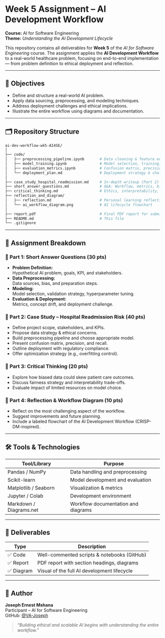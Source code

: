# Week 5 Assignment – AI Development Workflow  
**Course:** AI for Software Engineering  
**Theme:** *Understanding the AI Development Lifecycle*

This repository contains all deliverables for **Week 5** of the *AI for Software Engineering* course. The assignment applies the **AI Development Workflow** to a real-world healthcare problem, focusing on end-to-end implementation — from problem definition to ethical deployment and reflection.

---

## 🎯 Objectives
- Define and structure a real-world AI problem.
- Apply data sourcing, preprocessing, and modeling techniques.
- Address deployment challenges and ethical implications.
- Illustrate the entire workflow using diagrams and documentation.

---

## 🗂️ Repository Structure

```bash
ai-dev-workflow-wk5-AI4SE/
│
├── code/
│   ├── preprocessing_pipeline.ipynb       # Data cleaning & feature engineering
│   ├── model_training.ipynb               # Model selection, training, and tuning
│   ├── evaluation_metrics.ipynb           # Confusion matrix, precision, recall
│   └── deployment_plan.md                 # Deployment strategy & challenges
│
├── case_study_hospital_readmission.md     # In-depth writeup (Part 2)
├── short_answer_questions.md              # Q&A: Workflow, metrics, bias
├── critical_thinking.md                   # Ethics, interpretability, trade-offs
├── reflection_and_diagram/
│   ├── reflection.md                      # Personal learning reflection
│   └── ai_workflow_diagram.png            # AI lifecycle flowchart
│
├── report.pdf                             # Final PDF report for submission
├── README.md                              # This file
└── .gitignore
```

---

## 📌 Assignment Breakdown

### 🔹 Part 1: Short Answer Questions (30 pts)
- **Problem Definition:**  
  Hypothetical AI problem, goals, KPI, and stakeholders.
- **Data Preprocessing:**  
  Data sources, bias, and preparation steps.
- **Modeling:**  
  Model selection, validation strategy, hyperparameter tuning.
- **Evaluation & Deployment:**  
  Metrics, concept drift, and deployment challenge.

### 🔹 Part 2: Case Study – Hospital Readmission Risk (40 pts)
- Define project scope, stakeholders, and KPIs.
- Propose data strategy & ethical concerns.
- Build preprocessing pipeline and choose appropriate model.
- Present confusion matrix, precision, and recall.
- Outline deployment with regulatory compliance.
- Offer optimization strategy (e.g., overfitting control).

### 🔹 Part 3: Critical Thinking (20 pts)
- Explore how biased data could skew patient care outcomes.
- Discuss fairness strategy and interpretability trade-offs.
- Evaluate impact of limited resources on model choice.

### 🔹 Part 4: Reflection & Workflow Diagram (10 pts)
- Reflect on the most challenging aspect of the workflow.
- Suggest improvements and future planning.
- Include a labeled flowchart of the AI Development Workflow (CRISP-DM-inspired).

---

## 🛠️ Tools & Technologies

| Tool/Library       | Purpose                                      |
|--------------------|----------------------------------------------|
| Pandas / NumPy     | Data handling and preprocessing              |
| Scikit-learn       | Model development and evaluation             |
| Matplotlib / Seaborn | Visualization & metrics                    |
| Jupyter / Colab    | Development environment                      |
| Markdown / Diagrams.net | Workflow documentation and diagrams     |

---

## 📄 Deliverables

| Type         | Description                                  |
|--------------|----------------------------------------------|
| ✅ Code       | Well-commented scripts & notebooks (GitHub) |
| ✅ Report     | PDF report with section headings, diagrams  |
| ✅ Diagram    | Visual of the full AI development lifecycle |

---

## 🙋 Author

**Joseph Ernest Mshana**  
Participant – AI for Software Engineering  
GitHub: [@VA-Joseph](https://github.com/VA-Joseph)

> *“Building ethical and scalable AI begins with understanding the entire workflow.”*
